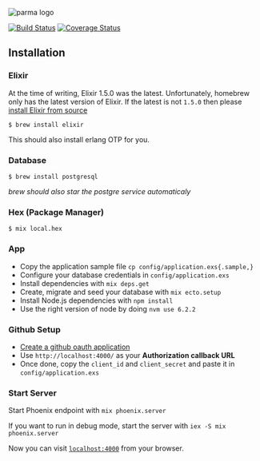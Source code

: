 ![parma logo](https://cldup.com/8ULBQyooFe.png)

[![Build Status](https://travis-ci.org/indydevs/parma.svg?branch=master)](https://travis-ci.org/indydevs/parma)
[![Coverage Status](https://coveralls.io/repos/github/indydevs/parma/badge.svg)](https://coveralls.io/github/indydevs/parma)

## Installation

### Elixir

At the time of writing, Elixir 1.5.0 was the latest. Unfortunately, homebrew only has the latest version of
Elixir. If the latest is not `1.5.0` then please [install Elixir from source](https://elixir-lang.org/install.html#compiling-from-source-unix-and-mingw)

```
$ brew install elixir
```

This should also install erlang OTP for you.

### Database

```
$ brew install postgresql
```

*brew should also star the postgre service automaticaly*

### Hex (Package Manager)

```
$ mix local.hex
```

### App

* Copy the application sample file `cp config/application.exs{.sample,}`
* Configure your database credentials in `config/application.exs`
* Install dependencies with `mix deps.get`
* Create, migrate and seed your database with `mix ecto.setup`
* Install Node.js dependencies with `npm install`
* Use the right version of node by doing `nvm use 6.2.2`

### Github Setup

* [Create a github oauth application](https://github.com/settings/applications/new)
* Use `http://localhost:4000/` as your **Authorization callback URL**
* Once done, copy the `client_id` and `client_secret` and paste it in `config/application.exs`

### Start Server
Start Phoenix endpoint with `mix phoenix.server`

If you want to run in debug mode, start the server with `iex -S mix phoenix.server`

Now you can visit [`localhost:4000`](http://localhost:4000) from your browser.


